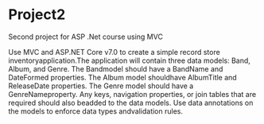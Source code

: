 # Project2
Second project for ASP .Net course using MVC


Use MVC and ASP.NET Core v7.0 to create a simple record store inventoryapplication.The application will contain three data models: Band, Album, and Genre. The Bandmodel should have a BandName and DateFormed properties. The Album model shouldhave AlbumTitle and ReleaseDate properties. The Genre model should have a GenreNameproperty. Any keys, navigation properties, or join tables that are required should also beadded to the data models. Use data annotations on the models to enforce data types andvalidation rules.
